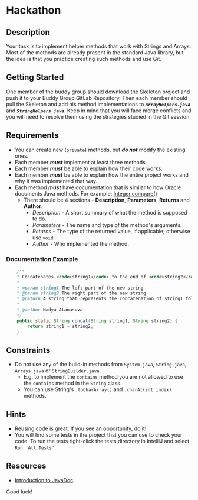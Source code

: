 # Hackathon

## Description

Your task is to implement helper methods that work with Strings and Arrays. Most of the methods are already present in the standard Java library, but the idea is that you practice creating such methods and use Git.

## Getting Started

One member of the buddy group should download the Skeleton project and push it to your Buddy Group GitLab Repository. Then each member should pull the Skeleton and add his method implementations to ***`ArrayHelpers.java`*** and ***`StringHelpers.java`***. Keep in mind that you will face merge conflicts and you will need to resolve them using the strategies studied in the Git session.

## Requirements

- You can create new (`private`) methods, but ***do not*** modify the existing ones.
- Each member _**must**_ implement at least three methods.
- Each member _**must**_ be able to explain how their code works. 
- Each member _**must**_ be able to explain how the entire project works and why it was implemented that way.
- Each method _**must**_ have documentation that is similar to how Oracle documents Java methods. For example: [Integer.compare()](https://docs.oracle.com/javase/7/docs/api/java/lang/Integer.html#compare(int,%20int))
  - There should be 4 sections - **Description**, **Parameters**, **Returns** and **Author**.
    - *Description* - A short summary of what the method is supposed to do.
    - *Parameters* - The name and type of the method's arguments. 
    - *Returns* - The type of the returned value, if applicable; otherwise use `void`.
    - *Author* - Who implemented the method.

### Documentation Example

```java
    /**
    * Concatenates <code>string1</code> to the end of <code>string2</code>.
    *
    * @param string1 The left part of the new string
    * @param string2 The right part of the new string
    * @return A string that represents the concatenation of string1 followed by string2's characters.
    *
    * @author Nadya Atanasova
    */
    public static String concat(String string1, String string2) {
        return string1 + string2;
    }
```

## Constraints
- Do not use any of the build-in methods from `System.java`, `String.java`, `Arrays.java` or `StringBuilder.java`.
  - E.g. to implement the `contains` method you are not allowed to use the `contains` method in the `String` class.
  - You can use String's `.toCharArray()` and `.charAt(int index)` methods.

## Hints
- Reusing code is great. If you see an opportunity, do it!
- You will find some tests in the project that you can use to check your code. To run the tests right-click the tests directory in IntelliJ and select `Run 'All Tests'`

## Resources
- [Introduction to JavaDoc](https://www.baeldung.com/javadoc)

Good luck!
